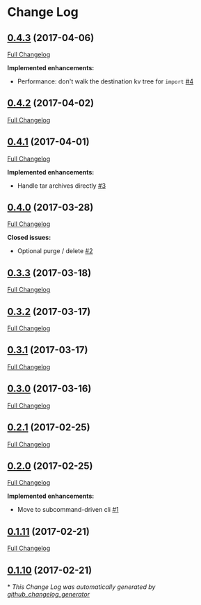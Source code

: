 # Change Log

## [0.4.3](https://github.com/lewispeckover/consulator/tree/0.4.3) (2017-04-06)
[Full Changelog](https://github.com/lewispeckover/consulator/compare/0.4.2...0.4.3)

**Implemented enhancements:**

- Performance: don't walk the destination kv tree for `import` [\#4](https://github.com/lewispeckover/consulator/issues/4)

## [0.4.2](https://github.com/lewispeckover/consulator/tree/0.4.2) (2017-04-02)
[Full Changelog](https://github.com/lewispeckover/consulator/compare/0.4.1...0.4.2)

## [0.4.1](https://github.com/lewispeckover/consulator/tree/0.4.1) (2017-04-01)
[Full Changelog](https://github.com/lewispeckover/consulator/compare/0.4.0...0.4.1)

**Implemented enhancements:**

- Handle tar archives directly [\#3](https://github.com/lewispeckover/consulator/issues/3)

## [0.4.0](https://github.com/lewispeckover/consulator/tree/0.4.0) (2017-03-28)
[Full Changelog](https://github.com/lewispeckover/consulator/compare/0.3.3...0.4.0)

**Closed issues:**

- Optional purge / delete [\#2](https://github.com/lewispeckover/consulator/issues/2)

## [0.3.3](https://github.com/lewispeckover/consulator/tree/0.3.3) (2017-03-18)
[Full Changelog](https://github.com/lewispeckover/consulator/compare/0.3.2...0.3.3)

## [0.3.2](https://github.com/lewispeckover/consulator/tree/0.3.2) (2017-03-17)
[Full Changelog](https://github.com/lewispeckover/consulator/compare/0.3.1...0.3.2)

## [0.3.1](https://github.com/lewispeckover/consulator/tree/0.3.1) (2017-03-17)
[Full Changelog](https://github.com/lewispeckover/consulator/compare/0.3.0...0.3.1)

## [0.3.0](https://github.com/lewispeckover/consulator/tree/0.3.0) (2017-03-16)
[Full Changelog](https://github.com/lewispeckover/consulator/compare/0.2.1...0.3.0)

## [0.2.1](https://github.com/lewispeckover/consulator/tree/0.2.1) (2017-02-25)
[Full Changelog](https://github.com/lewispeckover/consulator/compare/0.2.0...0.2.1)

## [0.2.0](https://github.com/lewispeckover/consulator/tree/0.2.0) (2017-02-25)
[Full Changelog](https://github.com/lewispeckover/consulator/compare/0.1.11...0.2.0)

**Implemented enhancements:**

- Move to subcommand-driven cli [\#1](https://github.com/lewispeckover/consulator/issues/1)

## [0.1.11](https://github.com/lewispeckover/consulator/tree/0.1.11) (2017-02-21)
[Full Changelog](https://github.com/lewispeckover/consulator/compare/0.1.10...0.1.11)

## [0.1.10](https://github.com/lewispeckover/consulator/tree/0.1.10) (2017-02-21)


\* *This Change Log was automatically generated by [github_changelog_generator](https://github.com/skywinder/Github-Changelog-Generator)*
